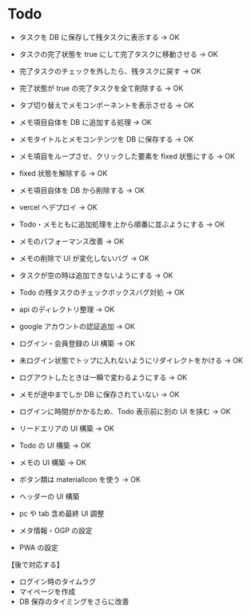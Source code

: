 # Todo

- タスクを DB に保存して残タスクに表示する → OK
- タスクの完了状態を true にして完了タスクに移動させる → OK
- 完了タスクのチェックを外したら、残タスクに戻す → OK
- 完了状態が true の完了タスクを全て削除する → OK
- タブ切り替えでメモコンポーネントを表示させる → OK
- メモ項目自体を DB に追加する処理 → OK
- メモタイトルとメモコンテンツを DB に保存する → OK
- メモ項目をループさせ、クリックした要素を fixed 状態にする → OK
- fixed 状態を解除する → OK
- メモ項目自体を DB から削除する → OK
- vercel へデプロイ → OK
- Todo・メモともに追加処理を上から順番に並ぶようにする → OK
- メモのパフォーマンス改善 → OK
- メモの削除で UI が変化しないバグ → OK
- タスクが空の時は追加できないようにする → OK
- Todo の残タスクのチェックボックスバグ対処 → OK
- api のディレクトリ整理 → OK
- google アカウントの認証追加 → OK
- ログイン・会員登録の UI 構築 → OK
- 未ログイン状態でトップに入れないようにリダイレクトをかける → OK
- ログアウトしたときは一瞬で変わるようにする → OK
- メモが途中までしか DB に保存されていない → OK
- ログインに時間がかかるため、Todo 表示前に別の UI を挟む → OK
- リードエリアの UI 構築 → OK
- Todo の UI 構築 → OK
- メモの UI 構築 → OK
- ボタン類は materialIcon を使う → OK

- ヘッダーの UI 構築
- pc や tab 含め最終 UI 調整
- メタ情報・OGP の設定
- PWA の設定

【後で対応する】

- ログイン時のタイムラグ
- マイページを作成
- DB 保存のタイミングをさらに改善
